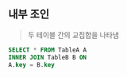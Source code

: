 ## 내부 조인
> 두 테이블 간의 교집합을 나타냄

 ```sql
SELECT * FROM TableA A
INNER JOIN TableB B ON
A.key = B.key
```